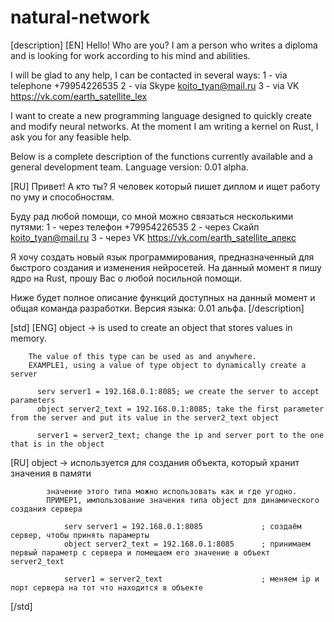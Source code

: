 # natural-network
[description]
[EN]
Hello! Who are you?
I am a person who writes a diploma and is looking for work according to his mind and abilities.

I will be glad to any help, I can be contacted in several ways:
1 - via telephone +79954226535
2 - via Skype koito_tyan@mail.ru
3 - via VK https://vk.com/earth_satellite_lex

I want to create a new programming language designed to quickly create and modify neural networks. At the moment I am writing a kernel on Rust, I ask you for any feasible help.

Below is a complete description of the functions currently available and a general development team. Language version: 0.01 alpha.

[RU]
Привет! А кто ты?
Я человек который пишет диплом и ищет работу по уму и способностям.

Буду рад любой помощи, со мной можно связаться несколькими путями:
1 - через телефон +79954226535
2 - через Скайп koito_tyan@mail.ru
3 - через VK https://vk.com/earth_satellite_алекс

Я хочу создать новый язык программирования, предназначенный для быстрого создания и изменения нейросетей. На данный момент я пишу ядро на Rust, прошу Вас о любой посильной помощи.

Ниже будет полное описание функций доступных на данный момент и общая команда разработки. Версия языка: 0.01 альфа.
[/description]

[std]
[ENG]
object -> is used to create an object that stores values in memory.

        The value of this type can be used as and anywhere.
        EXAMPLE1, using a value of type object to dynamically create a server

          serv server1 = 192.168.0.1:8085; we create the server to accept parameters
          object server2_text = 192.168.0.1:8085; take the first parameter from the server and put its value in the server2_text object

          server1 = server2_text; change the ip and server port to the one that is in the object
[RU]
object -> используется для создания объекта, который хранит значения в памяти
		
			значение этого типа можно использовать как и где угодно. 
			ПРИМЕР1, импользование значения типа object для динамического создания сервера 

				serv server1 = 192.168.0.1:8085				; создаём сервер, чтобы принять парамерты
				object server2_text = 192.168.0.1:8085		; принимаем первый параметр с сервера и помещаем его значение в объект server2_text

				server1 = server2_text						; меняем ip и порт сервера на тот что находится в объекте 
		
[/std]
